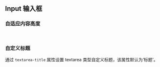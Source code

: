 <div class="demo-header">
<p class="overviewicon">
  <span class="wapi-ui-input wapi-form-span"/>
</p>

## Input 输入框

<mobile-uxlink widget-name="Input"></mobile-uxlink>

</div>

### 自适应内容高度

<mobile-view link="input/autosize"></mobile-view>

<br>

### 自定义标题

通过 `textarea-title` 属性设置 textarea 类型自定义标题，该属性默认为‘标题’。

<mobile-view link="input/autofocus"></mobile-view>

<br>
